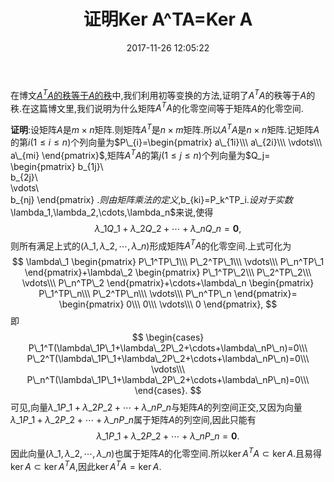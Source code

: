 ﻿---
title: 证明Ker A^TA=Ker A
date: 2017-11-26 12:05:22
tags:
---
在博文[$A^TA$的秩等于$A$的秩](/2017/09/30/A-TA的秩等于A的秩)中,我们利用初等变换的方法,证明了$A^TA$的秩等于$A$的秩.在这篇博文里,我们说明为什么矩阵$A^TA$的化零空间等于矩阵$A$的化零空间.


**证明**:设矩阵$A$是$m\times n$矩阵.则矩阵$A^T$是$n\times m$矩阵.所以$A^TA$是$n\times n$矩阵.记矩阵$A$的第$i(1\leq i\leq n)$个列向量为$P\_{i}=\begin{pmatrix}
  a\_{1i}\\\
a\_{2i}\\\
\vdots\\\
a\_{mi}
\end{pmatrix}$,矩阵$A^TA$的第$j(1\leq j\leq n)$个列向量为$Q\_j=
\begin{pmatrix}
  b\_{1j}\\\
b\_{2j}\\\
\vdots\\\
b\_{nj}
\end{pmatrix}
$.则由矩阵乘法的定义,$b\_{ki}=P\_k^TP\_i$.设对于实数$\lambda\_1,\lambda\_2,\cdots,\lambda\_n$来说,使得
$$
\lambda\_1Q\_1+\lambda\_2Q\_2+\cdots+\lambda\_nQ\_n=\mathbf{0},
$$
则所有满足上式的$(\lambda\_1,\lambda\_2,\cdots,\lambda\_n)$形成矩阵$A^{T}A$的化零空间.上式可化为
$$
\lambda\_1
\begin{pmatrix}
  P\_1^TP\_1\\\
P\_2^TP\_1\\\
\vdots\\\
P\_n^TP\_1
\end{pmatrix}+\lambda\_2
\begin{pmatrix}
  P\_1^TP\_2\\\
P\_2^TP\_2\\\
\vdots\\\
P\_n^TP\_2
\end{pmatrix}+\cdots+\lambda\_n
\begin{pmatrix}
  P\_1^TP\_n\\\
P\_2^TP\_n\\\
\vdots\\\
P\_n^TP\_n
\end{pmatrix}=
\begin{pmatrix}
  0\\\
0\\\
\vdots\\\
0
\end{pmatrix},
$$
即
$$
\begin{cases}
  P\_1^T(\lambda\_1P\_1+\lambda\_2P\_2+\cdots+\lambda\_nP\_n)=0\\\
  P\_2^T(\lambda\_1P\_1+\lambda\_2P\_2+\cdots+\lambda\_nP\_n)=0\\\
\vdots\\\
P\_n^T(\lambda\_1P\_1+\lambda\_2P\_2+\cdots+\lambda\_nP\_n)=0\\\
\end{cases}.
$$
可见,向量$\lambda\_1P\_1+\lambda\_2P\_2+\cdots+\lambda\_nP\_n$与矩阵$A$的列空间正交,又因为向量$\lambda\_1P\_1+\lambda\_2P\_2+\cdots+\lambda\_nP\_n$属于矩阵$A$的列空间,因此只能有
$$
\lambda\_1P\_1+\lambda\_2P\_2+\cdots+\lambda\_nP\_n=\mathbf{0}.
$$
因此向量$(\lambda\_1,\lambda\_2,\cdots,\lambda\_n)$也属于矩阵$A$的化零空间.所以$\ker A^TA\subset \ker A$.且易得$\ker A\subset \ker A^TA$,因此$\ker A^TA=\ker A$.
